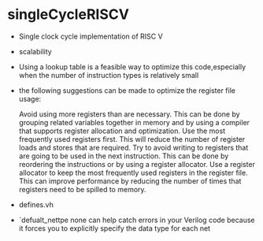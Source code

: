 # singleCycleRISCV
- Single clock cycle implementation of RISC V

- scalability

- Using a lookup table is a feasible way to optimize this code,especially when the number of instruction types is relatively small

- the following suggestions can be made to optimize the register file usage:

    Avoid using more registers than are necessary. This can be done by grouping related variables together in memory and by using a compiler that supports register allocation and optimization.
    Use the most frequently used registers first. This will reduce the number of register loads and stores that are required.
    Try to avoid writing to registers that are going to be used in the next instruction. This can be done by reordering the instructions or by using a register allocator.
    Use a register allocator to keep the most frequently used registers in the register file. This can improve performance by reducing the number of times that registers need to be spilled to memory.
    
- defines.vh 

- `defualt_nettpe none can help catch errors in your Verilog code because it forces you to explicitly specify the data type for each net
